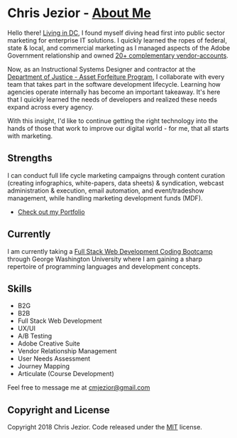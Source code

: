 # Chris Jezior - [About Me](https://cmjezior.github.io/portfolio/)

Hello there! [Living in DC](https://www.google.com/maps/place/Washington,+DC/data=!4m2!3m1!1s0x89b7c6de5af6e45b:0xc2524522d4885d2a?sa=X&ved=0ahUKEwjm4JnujOvZAhVIulMKHdPuD-IQ8gEIKzAA), I found myself diving head first into public sector marketing for enterprise IT solutions. I quickly learned the ropes of federal, state & local, and commercial marketing as I managed aspects of the Adobe Government relationship and owned [20+ complementary vendor-accounts](http://www.carahsoft.com/solve/citizen-engagement).

Now, as an Instructional Systems Designer and contractor at the [Department of Justice - Asset Forfeiture Program](https://www.justice.gov/afp), I collaborate with every team that takes part in the software development lifecycle. Learning how agencies operate internally has become an important takeaway. It's here that I quickly learned the needs of developers and realized these needs expand across every agency.

With this insight, I'd like to continue getting the right technology into the hands of those that work to improve our digital world - for me, that all starts with marketing.

## Strengths

I can conduct full life cycle marketing campaigns through content curation (creating infographics, white-papers, data sheets) & syndication, webcast administration & execution, email automation, and event/tradeshow management, while handling marketing development funds (MDF).
* [Check out my Portfolio](https://cmjezior.github.io/portfolio/)

## Currently

I am currently taking a [Full Stack Web Development Coding Bootcamp](https://bootcamp.cps.gwu.edu/coding/) through George Washington University where I am gaining a sharp repertoire of programming languages and development concepts.

## Skills

* B2G
* B2B
* Full Stack Web Development
* UX/UI
* A/B Testing
* Adobe Creative Suite
* Vendor Relationship Management
* User Needs Assessment
* Journey Mapping
* Articulate (Course Development)

Feel free to message me at cmjezior@gmail.com

## Copyright and License

Copyright 2018 Chris Jezior. Code released under the [MIT](https://github.com/BlackrockDigital/startbootstrap-freelancer/blob/gh-pages/LICENSE) license.

